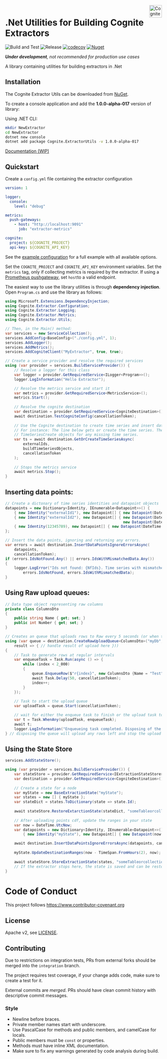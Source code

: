 <a href="https://cognite.com/">
    <img src="https://images.squarespace-cdn.com/content/5bd167cf65a707203855d3c0/1540463676940-6USHZRRF36KCAZLUPM2P/Logo-H.jpg?format=300w&content-type=image%2Fjpeg" alt="Cognite logo" title="Cognite" align="right" height="40" />
</a>

.Net Utilities for Building Cognite Extractors
=======================
![Build and Test](https://github.com/cognitedata/dotnet-extractor-utils/workflows/Build%20and%20Test/badge.svg?branch=master&event=push)
![Release](https://github.com/cognitedata/dotnet-extractor-utils/workflows/Create%20Release/badge.svg)
[![codecov](https://codecov.io/gh/cognitedata/dotnet-extractor-utils/branch/master/graph/badge.svg?token=2IX9UN9ING)](https://codecov.io/gh/cognitedata/dotnet-extractor-utils)
[![Nuget](https://img.shields.io/nuget/vpre/Cognite.ExtractorUtils)](https://www.nuget.org/packages/Cognite.ExtractorUtils/)

_**Under development**, not recommended for production use cases_

A library containing utilities for building extractors in .Net

## Installation

The Cognite Extractor Utils can be downloaded from [NuGet](https://www.nuget.org/packages/Cognite.ExtractorUtils). 

To create a console application and add the **1.0.0-alpha-017** version of library:

Using .NET CLI:
```sh
mkdir NewExtractor
cd NewExtractor
dotnet new console
dotnet add package Cognite.ExtractorUtils -v 1.0.0-alpha-017
```

[Documentation (WIP)](https://cognitedata.github.io/dotnet-extractor-utils/index.html)

## Quickstart

Create a ```config.yml``` file containing the extractor configuration

```yaml
version: 1

logger:
  console:
    level: "debug"

metrics:
  push-gateways:
    - host: "http://localhost:9091"
      job: "extractor-metrics"

cognite:
  project: ${COGNITE_PROJECT}
  api-key: ${COGNITE_API_KEY}
```

See the [example configuration](ExtractorUtils/config/config.example.yml) for a full example with all available options.

Set the ```COGNITE_PROJECT``` and ```COGNITE_API_KEY``` environment variables. Set the ```metrics``` tag, only if collecting metrics is required by the extractor. If using a [Prometheus pushgateway](https://prometheus.io/docs/practices/pushing/), set ```host```to a valid endpoint.

The easiest way to use the library utilities is through **dependency injection**. Open ```Program.cs``` and use the library as follows:

```c#
using Microsoft.Extensions.DependencyInjection;
using Cognite.Extractor.Configuration;
using Cognite.Extractor.Logging;
using Cognite.Extractor.Metrics;
using Cognite.Extractor.Utils;

// Then, in the Main() method:
var services = new ServiceCollection();
services.AddConfig<BaseConfig>("./config.yml", 1);
services.AddLogger();
services.AddMetrics();
services.AddCogniteClient("MyExtractor", true, true);

// Create a service provider and resolve the required services
using (var provider = services.BuildServiceProvider()) {
    // Resolve a logger for this class
    var logger = provider.GetRequiredService<ILogger<Program>>();
    logger.LogInformation("Hello Extractor");

    // Resolve the metrics service and start it
    var metrics = provider.GetRequiredService<MetricsService>();
    metrics.Start();
    
    // Resolve the cognite destination
    var destination = provider.GetRequiredService<CogniteDestination>();
    await destination.TestCogniteConfig(cancellationToken);
    
    // Use the Cognite destination to create time series and insert data points.
    // For instance: The line below gets or create the time series. The buildTimeSeriesObjects is a callback function that creates
    // TimeSeriesCreate objects for any missing time series.
    var ts = await destination.GetOrCreateTimeSeriesAsync(
        externalIds,
        buildTimeSeriesObjects,
        cancellationToken
    );
    
    // Stops the metrics service
    await metrics.Stop();
}
```

## Inserting data points:
```c#
// Create a dictonary of time series identities and datapoint objects
datapoints = new Dictionary<Identity, IEnumerable<Datapoint>>() {
    { new Identity("externalId1"), new Datapoint[] { new Datapoint(DateTime.UtcNow, "A")}},
    { new Identity("externalId2"), new Datapoint[] { new Datapoint(DateTime.UtcNow, 1), 
                                                     new Datapoint(DateTime.UtcNow, 2)}},
    { new Identity(12345789), new Datapoint[] { new Datapoint(DateTime.UtcNow, 1)}}}
};

// Insert the data points, ignoring and returning any errors.
var errors = await destination.InsertDataPointsIgnoreErrorsAsync(
    datapoints,
    cancellationToken);
if (errors.IdsNotFound.Any() || errors.IdsWithMismatchedData.Any())
{
    logger.LogError("Ids not found: {NfIds}. Time series with mismatched type: {MmIds}",
        errors.IdsNotFound, errors.IdsWithMismatchedData);
}
```

## Using Raw upload queues:
```c#
// Data type object representing raw columns
private class ColumnsDto
{
    public string Name { get; set; }
    public int Number { get; set; }
}

// Creates an queue that uploads rows to Raw every 5 seconds (or when the queue size reaches 1.000)
using (var queue = destination.CreateRawUploadQueue<ColumnsDto>("myDb", "myTable", TimeSpan.FromSeconds(5), 1_000,
    result => { // handle result of upload here }))
{
    // Task to generate rows at regular intervals
    var enqueueTask = Task.Run(async () => {
        while (index < 2_000)
        {
            queue.EnqueueRow($"r{index}", new ColumnsDto {Name = "Test", Number = index});
            await Task.Delay(50, cancellationToken);
            index++;
        }
    });
    
    // Task to start the upload queue
    var uploadTask = queue.Start(cancellationToken);

    // wait for either the enqueue task to finish or the upload task to fail
    var t = Task.WhenAny(uploadTask, enqueueTask);
    await t;
    logger.LogInformation("Enqueueing task completed. Disposing of the upload queue");
} // disposing the queue will upload any rows left and stop the upload loop

```

## Using the State Store
```c#
services.AddStateStore();

using (var provider = services.BuildServiceProvider()) {
    var stateStore = provider.GetRequiredService<IExtractionStateStore>();
    var destination = provider.GetRequiredService<CogniteDestination>();
    
    // Create a state for a node
    var myState = new BaseExtractionState("myState");
    var states = new [] { myState };
    var stateDict = states.ToDictionary(state => state.Id);
    
    await stateStore.RestoreExtarctionState(stateDict, "someTableorcollection", cancellationToken)
   
    // After uploading points cdf, update the ranges in your state
    var now = DateTime.UtcNow;
    var datapoints = new Dictionary<Identity, IEnumerable<Datapoint>>() {
        { new Identity("myState"), new Datapoint[] { new Datapoint(now - TimeSpan.FromHours(2), "B"), new Datapoint(now, "A")}}}

    await destination.InsertDataPointsIgnoreErrorsAsync(datapoints, cancellationToken);
    
    myState.UpdateDestinationRanges(now - TimeSpan.FromHours(2), now);
    
    await stateStore.StoreExtractionState(states, "someTableorcollection", cancellationToken);
    // If the extractor stops here, the state is saved and can be restored after restart.
}
```

# Code of Conduct

This project follows https://www.contributor-covenant.org

## License

Apache v2, see [LICENSE](https://github.com/cognitedata/dotnet-extractor-utils/blob/master/LICENSE).

## Contributing

Due to restrictions on integration tests, PRs from external forks should be merged into the `integration` branch.

The project requires test coverage, if your change adds code, make sure to create a test for it.

External commits are _merged_. PRs should have clean commit history with descriptive commit messages.

### Style

 - Newline before braces.
 - Private member names start with underscore.
 - Use PascalCase for methods and public members, and camelCase for locals.
 - Public members must be `const` or properties.
 - Methods must have inline XML documentation.
 - Make sure to fix any warnings generated by code analysis during build.
